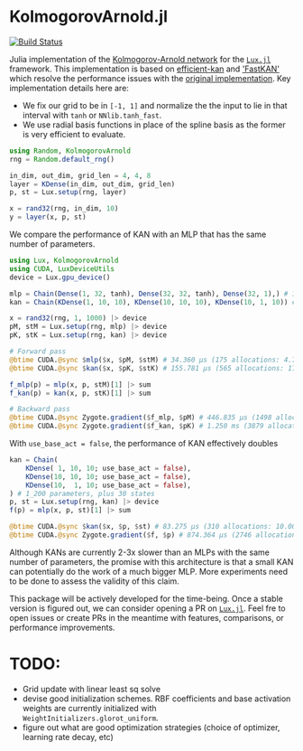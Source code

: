 # KolmogorovArnold.jl

[![Build Status](https://github.com/vpuri3/KolmogorovArnold.jl/actions/workflows/CI.yml/badge.svg?branch=master)](https://github.com/vpuri3/KolmogorovArnold.jl/actions/workflows/CI.yml?query=branch%3Amaster)

Julia implementation of the [Kolmogorov-Arnold network](https://arxiv.org/abs/2404.19756)
for the [`Lux.jl`](https://lux.csail.mit.edu/stable/) framework.
This implementation is based on [efficient-kan](https://github.com/Blealtan/efficient-kan)
and ['FastKAN'](https://github.com/ZiyaoLi/fast-kan) which resolve the performance
issues with the [original implementation](https://github.com/KindXiaoming/pykan).
Key implementation details here are:
- We fix our grid to be in `[-1, 1]` and normalize the the input to lie in that interval with `tanh` or `NNlib.tanh_fast`.
- We use radial basis functions in place of the spline basis as the former is very efficient to evaluate.

```julia
using Random, KolmogorovArnold
rng = Random.default_rng()

in_dim, out_dim, grid_len = 4, 4, 8
layer = KDense(in_dim, out_dim, grid_len)
p, st = Lux.setup(rng, layer)

x = rand32(rng, in_dim, 10)
y = layer(x, p, st)
```

We compare the performance of KAN with an MLP that has the same number of parameters.
```julia
using Lux, KolmogorovArnold
using CUDA, LuxDeviceUtils
device = Lux.gpu_device()

mlp = Chain(Dense(1, 32, tanh), Dense(32, 32, tanh), Dense(32, 1),) # 1_153 parameters
kan = Chain(KDense(1, 10, 10), KDense(10, 10, 10), KDense(10, 1, 10)) # 1_320 parameters plus 30 states

x = rand32(rng, 1, 1000) |> device
pM, stM = Lux.setup(rng, mlp) |> device
pK, stK = Lux.setup(rng, kan) |> device

# Forward pass
@btime CUDA.@sync $mlp($x, $pM, $stM) # 34.360 μs (175 allocations: 4.78 KiB)
@btime CUDA.@sync $kan($x, $pK, $stK) # 155.781 μs (565 allocations: 17.50 KiB)

f_mlp(p) = mlp(x, p, stM)[1] |> sum
f_kan(p) = kan(x, p, stK)[1] |> sum

# Backward pass
@btime CUDA.@sync Zygote.gradient($f_mlp, $pM) # 446.835 μs (1498 allocations: 56.94 KiB)
@btime CUDA.@sync Zygote.gradient($f_kan, $pK) # 1.250 ms (3879 allocations: 136.06 KiB)

```
With `use_base_act = false`, the performance of KAN effectively doubles
```julia
kan = Chain(
    KDense( 1, 10, 10; use_base_act = false),
    KDense(10, 10, 10; use_base_act = false),
    KDense(10,  1, 10; use_base_act = false),
) # 1_200 parameters, plus 30 states
p, st = Lux.setup(rng, kan) |> device
f(p) = mlp(x, p, st)[1] |> sum

@btime CUDA.@sync $kan($x, $p, $st) # 83.275 μs (310 allocations: 10.00 KiB)
@btime CUDA.@sync Zygote.gradient($f, $p) # 874.364 μs (2746 allocations: 99.70 KiB)
```
Although KANs are currently 2-3x slower than an MLPs with the same number of parameters,
the promise with this architecture is that a small KAN can potentially do the work of a much bigger MLP.
More experiments need to be done to assess the validity of this claim.

This package will be actively developed for the time-being.
Once a stable version is figured out, we can consider opening a PR on [`Lux.jl`](https://github.com/LuxDL/Lux.jl).
Feel fre to open issues or create PRs in the meantime with features, comparisons, or performance improvements.

# TODO:
- Grid update with linear least sq solve
- devise good initialization schemes. RBF coefficients and base activation weights are currently initialized with `WeightInitializers.glorot_uniform`.
- figure out what are good optimization strategies (choice of optimizer, learning rate decay, etc)
